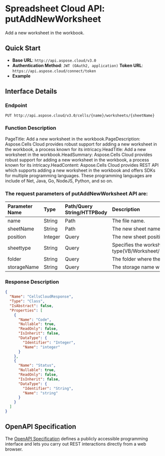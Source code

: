 # **Spreadsheet Cloud API: putAddNewWorksheet**

Add a new worksheet in the workbook. 


## **Quick Start**

- **Base URL**: `http://api.aspose.cloud/v3.0`
- **Authentication Method**: `JWT (OAuth2, application)`  **Token URL**: `https://api.aspose.cloud/connect/token`
- **Example** 

## **Interface Details**

### **Endpoint** 

```
PUT http://api.aspose.cloud/v3.0/cells/{name}/worksheets/{sheetName}
```
### **Function Description**
PageTitle: Add a new worksheet in the workbook.PageDescription: Aspose.Cells Cloud provides robust support for adding a new worksheet in the workbook, a process known for its intricacy.HeadTitle: Add a new worksheet in the workbook.HeadSummary: Aspose.Cells Cloud provides robust support for adding a new worksheet in the workbook, a process known for its intricacy.HeadContent: Aspose.Cells Cloud provides REST API which supports adding a new worksheet in the workbook and offers SDKs for multiple programming languages. These programming languages are include of Net, Java, Go, NodeJS, Python, and so on.

### The request parameters of **putAddNewWorksheet** API are: 

| Parameter Name | Type | Path/Query String/HTTPBody | Description | 
| :- | :- | :- |:- | 
|name|String|Path|The file name.|
|sheetName|String|Path|The new sheet name.|
|position|Integer|Query|The new sheet position.|
|sheettype|String|Query|Specifies the worksheet type(VB/Worksheet/Chart/BIFF4Macro/InternationalMacro/Other/Dialog).|
|folder|String|Query|The folder where the file is situated.|
|storageName|String|Query|The storage name where the file is situated.|

### **Response Description**
```json
{
  "Name": "CellsCloudResponse",
  "Type": "Class",
  "IsAbstract": false,
  "Properties": [
    {
      "Name": "Code",
      "Nullable": true,
      "ReadOnly": false,
      "IsInherit": false,
      "DataType": {
        "Identifier": "Integer",
        "Name": "integer"
      }
    },
    {
      "Name": "Status",
      "Nullable": true,
      "ReadOnly": false,
      "IsInherit": false,
      "DataType": {
        "Identifier": "String",
        "Name": "string"
      }
    }
  ]
}
```


## OpenAPI Specification

The [OpenAPI Specification](https://reference.aspose.cloud/cells/#/WorksheetsController/PutAddNewWorksheet) defines a publicly accessible programming interface and lets you carry out REST interactions directly from a web browser.

